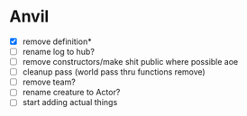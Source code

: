 # Anvil

- [x] remove definition\*
- [ ] rename log to hub?
- [ ] remove constructors/make shit public where possible aoe
- [ ] cleanup pass (world pass thru functions remove)
- [ ] remove team?
- [ ] rename creature to Actor?
- [ ] start adding actual things
